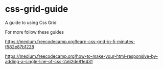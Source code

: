 # css-grid-guide
A guide to using Css Grid

For more follow these guides

https://medium.freecodecamp.org/learn-css-grid-in-5-minutes-f582e87b1228

https://medium.freecodecamp.org/how-to-make-your-html-responsive-by-adding-a-single-line-of-css-2a62de81e431
